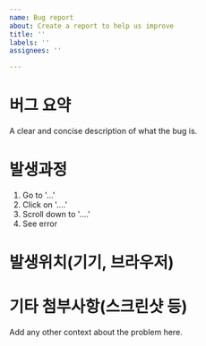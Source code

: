 ```yaml
---
name: Bug report
about: Create a report to help us improve
title: ''
labels: ''
assignees: ''

---
```


# 버그 요약
A clear and concise description of what the bug is.

# 발생과정
1. Go to '...'
2. Click on '....'
3. Scroll down to '....'
4. See error

# 발생위치(기기, 브라우저)

# 기타 첨부사항(스크린샷 등)
Add any other context about the problem here.
